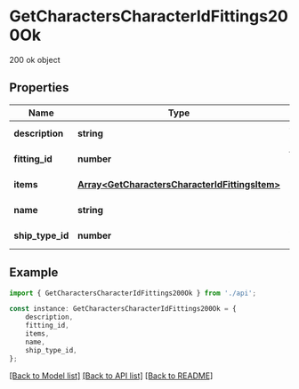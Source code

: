 # GetCharactersCharacterIdFittings200Ok

200 ok object

## Properties

Name | Type | Description | Notes
------------ | ------------- | ------------- | -------------
**description** | **string** | description string | [default to undefined]
**fitting_id** | **number** | fitting_id integer | [default to undefined]
**items** | [**Array&lt;GetCharactersCharacterIdFittingsItem&gt;**](GetCharactersCharacterIdFittingsItem.md) | items array | [default to undefined]
**name** | **string** | name string | [default to undefined]
**ship_type_id** | **number** | ship_type_id integer | [default to undefined]

## Example

```typescript
import { GetCharactersCharacterIdFittings200Ok } from './api';

const instance: GetCharactersCharacterIdFittings200Ok = {
    description,
    fitting_id,
    items,
    name,
    ship_type_id,
};
```

[[Back to Model list]](../README.md#documentation-for-models) [[Back to API list]](../README.md#documentation-for-api-endpoints) [[Back to README]](../README.md)
